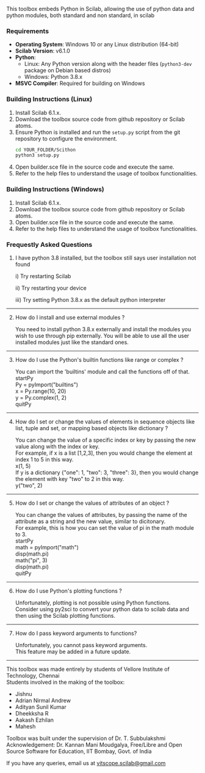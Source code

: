 This toolbox embeds Python in Scilab, allowing the use of python data and python modules, both standard and non standard, in scilab

### Requirements

- **Operating System**: Windows 10 or any Linux distribution (64-bit)
- **Scilab Version**: v6.1.0
- **Python**:
    - Linux: Any Python version along with the header files (`python3-dev` package on Debian based distros)
    - Windows: Python 3.8.x
- **MSVC Compiler**: Required for building on Windows

### Building Instructions (Linux)

1. Install Scilab 6.1.x.
2. Download the toolbox source code from github repository or Scilab atoms.
3. Ensure Python is installed and run the `setup.py` script from the git repository to configure the environment.
    ```bash
    cd YOUR_FOLDER/Scithon
    python3 setup.py
    ```
4. Open builder.sce file in the source code and execute the same.
5. Refer to the help files to understand the usage of toolbox functionalities.

### Building Instructions (Windows)

1. Install Scilab 6.1.x.
2. Download the toolbox source code from github repository or Scilab atoms.
3. Open builder.sce file in the source code and execute the same.
4. Refer to the help files to understand the usage of toolbox functionalities.

### Frequestly Asked Questions

1. I have python 3.8 installed, but the toolbox still says user installation not found

    i) Try restarting Scilab

    ii) Try restarting your device

    iii) Try setting Python 3.8.x as the default python interpreter

---

2. How do I install and use external modules ?

    You need to install python 3.8.x externally and install the modules you wish to use through pip externally.
    You will be able to use all the user installed modules just like the standard ones.

---

3. How do I use the Python's builtin functions like range or complex ?

    You can import the 'builtins' module and call the functions off of that.  
    startPy  
    Py = pyImport("builtins")  
    x = Py.range(10, 20)  
    y = Py.complex(1, 2)  
    quitPy

---

4. How do I set or change the values of elements in sequence objects like list, tuple and set, or mapping based objects like dictionary ?

    You can change the value of a specific index or key by passing the new value along with the index or key.  
    For example, if x is a list [1,2,3], then you would change the element at index 1 to 5 in this way.  
    x(1, 5)  
    If y is a dictionary {"one": 1, "two": 3, "three": 3}, then you would change the element with key "two" to 2 in this way.  
    y("two", 2)

---

5. How do I set or change the values of attributes of an object ?

    You can change the values of attributes, by passing the name of the attribute as a string and the new value, similar to dicitonary.  
    For example, this is how you can set the value of pi in the math module to 3.  
    startPy  
    math = pyImport("math")  
    disp(math.pi)  
    math("pi", 3)  
    disp(math.pi)  
    quitPy

---

6. How do I use Python's plotting functions ?

    Unfortunately, plotting is not possible using Python functions.  
    Consider using py2sci to convert your python data to scilab data and then using the Scilab plotting functions.

---

7. How do I pass keyword arguments to functions?

    Unfortunately, you cannot pass keyword arguments.  
    This feature may be added in a future update.

---

This toolbox was made entirely by students of Vellore Institute of Technology, Chennai  
Students involved in the making of the toolbox:

- Jishnu
- Adrian Nirmal Andrew
- Adityan Sunil Kumar
- Dheekksha R
- Aakash Ezhilan
- Mahesh

Toolbox was built under the supervision of Dr. T. Subbulakshmi  
Acknowledgement: Dr. Kannan Mani Moudgalya, Free/Libre and Open Source Software for Education, IIT Bombay, Govt. of India

If you have any queries, email us at vitscope.scilab@gmail.com
